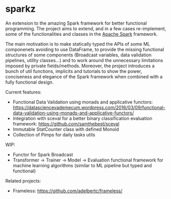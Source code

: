 # sparkz
An extension to the amazing Spark framework for better functional programming.
The project aims to extend, and in a few cases re-implement, some of the functionalities and classes in the [Apache Spark](spark.apache.org) framework.

The main motivation is to make statically typed the APIs of some ML componenets avoiding to use DataFrame, to provide the missing functional structures of some components (Broadcast variables, data validation pipelines, utility classes...) and to work around the unnecessary limitations imposed by private fields/methods.
Moreover, the project introduces a bunch of util functions, implicits and tutorials to show the power, conciseness and elegance of the Spark framework when combined with a fully functional design.

Current features:

* Functional Data Validation using monads and applicative functors: https://datasciencevademecum.wordpress.com/2016/03/09/functional-data-validation-using-monads-and-applicative-functors/
* Integration with sceval for a better binary classification evaluation framework: https://github.com/samthebest/sceval
* Immutable StatCounter class with defined Monoid
* Collection of Pimps for daily tasks utils

WIP:
* Functor for Spark Broadcast
* Transformer -> Trainer -> Model -> Evaluation functional framework for machine learning algorithms (similar to ML pipeline but typed and functional)

Related projects:
* Frameless: https://github.com/adelbertc/frameless/
